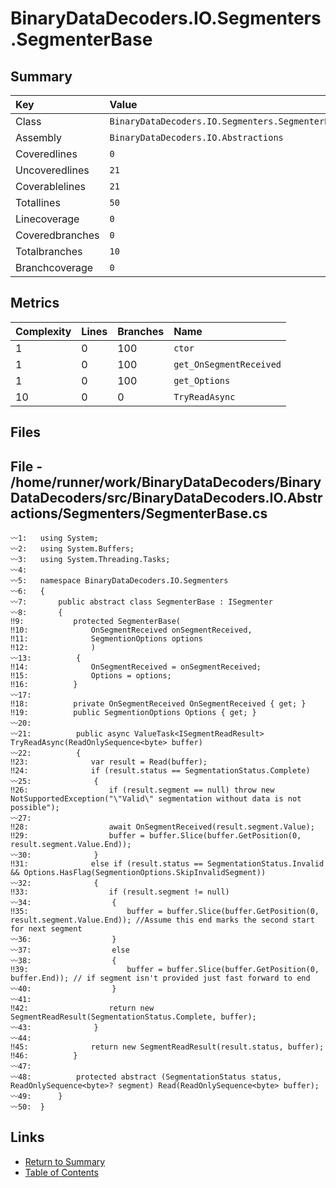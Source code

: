 ﻿# BinaryDataDecoders.IO.Segmenters.SegmenterBase

## Summary

| Key             | Value                                            |
| :-------------- | :----------------------------------------------- |
| Class           | `BinaryDataDecoders.IO.Segmenters.SegmenterBase` |
| Assembly        | `BinaryDataDecoders.IO.Abstractions`             |
| Coveredlines    | `0`                                              |
| Uncoveredlines  | `21`                                             |
| Coverablelines  | `21`                                             |
| Totallines      | `50`                                             |
| Linecoverage    | `0`                                              |
| Coveredbranches | `0`                                              |
| Totalbranches   | `10`                                             |
| Branchcoverage  | `0`                                              |

## Metrics

| Complexity | Lines | Branches | Name                    |
| :--------- | :---- | :------- | :---------------------- |
| 1          | 0     | 100      | `ctor`                  |
| 1          | 0     | 100      | `get_OnSegmentReceived` |
| 1          | 0     | 100      | `get_Options`           |
| 10         | 0     | 0        | `TryReadAsync`          |

## Files

## File - /home/runner/work/BinaryDataDecoders/BinaryDataDecoders/src/BinaryDataDecoders.IO.Abstractions/Segmenters/SegmenterBase.cs

```CSharp
〰1:   using System;
〰2:   using System.Buffers;
〰3:   using System.Threading.Tasks;
〰4:   
〰5:   namespace BinaryDataDecoders.IO.Segmenters
〰6:   {
〰7:       public abstract class SegmenterBase : ISegmenter
〰8:       {
‼9:           protected SegmenterBase(
‼10:              OnSegmentReceived onSegmentReceived,
‼11:              SegmentionOptions options
‼12:              )
〰13:          {
‼14:              OnSegmentReceived = onSegmentReceived;
‼15:              Options = options;
‼16:          }
〰17:  
‼18:          private OnSegmentReceived OnSegmentReceived { get; }
‼19:          public SegmentionOptions Options { get; }
〰20:  
〰21:          public async ValueTask<ISegmentReadResult> TryReadAsync(ReadOnlySequence<byte> buffer)
〰22:          {
‼23:              var result = Read(buffer);
‼24:              if (result.status == SegmentationStatus.Complete)
〰25:              {
‼26:                  if (result.segment == null) throw new NotSupportedException("\"Valid\" segmentation without data is not possible");
〰27:  
‼28:                  await OnSegmentReceived(result.segment.Value);
‼29:                  buffer = buffer.Slice(buffer.GetPosition(0, result.segment.Value.End));
〰30:              }
‼31:              else if (result.status == SegmentationStatus.Invalid && Options.HasFlag(SegmentionOptions.SkipInvalidSegment))
〰32:              {
‼33:                  if (result.segment != null)
〰34:                  {
‼35:                      buffer = buffer.Slice(buffer.GetPosition(0, result.segment.Value.End)); //Assume this end marks the second start for next segment
〰36:                  }
〰37:                  else
〰38:                  {
‼39:                      buffer = buffer.Slice(buffer.GetPosition(0, buffer.End)); // if segment isn't provided just fast forward to end
〰40:                  }
〰41:  
‼42:                  return new SegmentReadResult(SegmentationStatus.Complete, buffer);
〰43:              }
〰44:  
‼45:              return new SegmentReadResult(result.status, buffer);
‼46:          }
〰47:  
〰48:          protected abstract (SegmentationStatus status, ReadOnlySequence<byte>? segment) Read(ReadOnlySequence<byte> buffer);
〰49:      }
〰50:  }
```

## Links

* [Return to Summary](Summary.md)
* [Table of Contents](../TOC.md)

